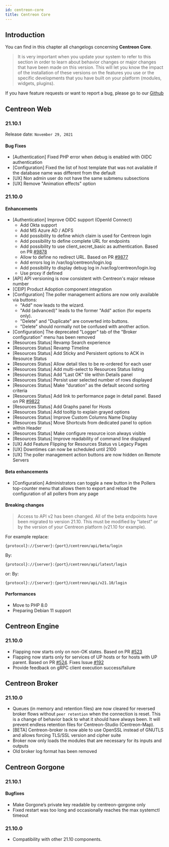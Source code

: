 ```yaml
---
id: centreon-core
title: Centreon Core
---
```


## Introduction

You can find in this chapter all changelogs concerning **Centreon Core**.

> It is very important when you update your system to refer to this section in order to learn about behavior changes or
> major changes that have been made on this version. This will let you know the impact of the installation of these
> versions on the features you use or the specific developments that you have built on your platform (modules,
> widgets, plugins).

If you have feature requests or want to report a bug, please go to our
[Github](https://github.com/centreon/centreon/issues/new/choose)

## Centreon Web

### 21.10.1

Release date: `November 29, 2021`

#### Bug Fixes

- [Authentication] Fixed PHP error when debug is enabled with OIDC authentication
- [Configuration] Fixed the list of host template that was not available if the database name was different from the default
- [UX] Non admin user do not have the same submenu subsections
- [UX] Remove "Animation effects" option

### 21.10.0

#### Enhancements

- [Authentication] Improve OIDC support (OpenId Connect)
  - Add Okta support
  - Add MS Azure AD / ADFS
  - Add possibility to define which claim is used for Centreon login
  - Add possibility to define complete URL for endpoints
  - Add possibility to use client_secret_basic as authentication. Based on PR
    [#9878](https://github.com/centreon/centreon/pull/9878)
  - Allow to define no redirect URL. Based on PR
    [#9877](https://github.com/centreon/centreon/pull/9877)
  - Add errors log in /var/log/centreon/login.log
  - Add possibility to display debug log in /var/log/centreon/login.log
  - Use proxy if defined
- [API] API versioning is now consistent with Centreon's major release number
- [CEIP] Product Adoption component integration
- [Configuration] The poller management actions are now only available via buttons:
  - "Add" now leads to the wizard.
  - "Add (advanced)" leads to the former "Add" action (for experts only).
  - "Delete" and "Duplicate" are converted into buttons.
  - "Delete" should normally not be confused with another action.
- [Configuration] The deprecated "Logger" tab of the "Broker configuration" menu has been removed
- [Resources Status] Revamp Search experience
- [Resources Status] Revamp Timeline
- [Resources Status] Add Sticky and Persistent options to ACK in Resource Status
- [Resources Status] Allow detail tiles to be re-ordered for each user
- [Resources Status] Add multi-select to Resources Status listing
- [Resources Status] Add "Last OK" tile within Details panel
- [Resources Status] Persist user selected number of rows displayed
- [Resources Status] Make "duration" as the default second sorting criteria
- [Resources Status] Add link to performance page in detail panel. Based on PR [#9822](https://github.com/centreon/centreon/issues/9822)
- [Resources Status] Add Graphs panel for Hosts
- [Resources Status] Add tooltip to explain grayed options
- [Resources Status] Improve Custom Columns Name Display
- [Resources Status] Move Shortcuts from dedicated panel to option within Header
- [Resources Status] Make configure resource icon always visible
- [Resources Status] Improve readability of command line displayed
- [UX] Add Feature Flipping for Resources Status vs Legacy Pages
- [UX] Downtimes can now be scheduled until 2100
- [UX] The poller management action buttons are now hidden on Remote Servers

#### Beta enhancements

- [Configuration] Administrators can toggle a new button in the Pollers top-counter menu that allows them to export and
  reload the configuration of all pollers from any page

#### Breaking changes

> Access to API v2 has been changed. All of the beta endpoints have been migrated to version 21.10. This must be
> modified by "latest" or by the version of your Centreon platform (v21.10 for example).

For example replace:
```shell
{protocol}://{server}:{port}/centreon/api/beta/login
```

By:
```shell
{protocol}://{server}:{port}/centreon/api/latest/login
```

or:
By:
```shell
{protocol}://{server}:{port}/centreon/api/v21.10/login
```

#### Performances

- Move to PHP 8.0
- Preparing Debian 11 support

## Centreon Engine

### 21.10.0

- Flapping now starts only on non-OK states. Based on PR [#523](https://github.com/centreon/centreon-engine/pull/523)
- Flapping now starts only for services of UP hosts or for hosts with UP parent. Based on PR [#524](https://github.com/centreon/centreon-engine/pull/524). Fixes Issue [#192](https://github.com/centreon/centreon-engine/issues/192)
- Provide feedback on gRPC client execution success/failure

## Centreon Broker

### 21.10.0

- Queues (in memory and retention files) are now cleared for reversed broker flows without `peer retention` when the connection is reset. This is a change of behavior back to what it should have always been. It will prevent endless retention files for Centreon-Studio (Centreon-Map).
- [BETA] Centreon-broker is now able to use OpenSSL instead of GNUTLS and allows forcing TLS/SSL version and cipher suite
- Broker now only loads the modules that are necessary for its inputs and outputs
- Old broker log format has been removed

## Centreon Gorgone

### 21.10.1

#### Bugfixes

- Make Gorgone’s private key readable by centreon-gorgone only
- Fixed restart was too long and occasionally reaches the max systemctl timeout

### 21.10.0

- Compatibility with other 21.10 components.
